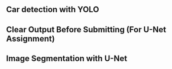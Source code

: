 ## Car detection with YOLO

## Clear Output Before Submitting (For U-Net Assignment)

## Image Segmentation with U-Net